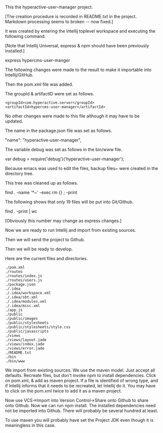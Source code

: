 This the hyperactive-user-manager project.

[The creation procedure is recorded in README.txt in the
project. Markdown processing seems to broken -- now fixed.]

It was created by entering the Intellij toplevel workspace and
executing the following command.

[Note that Intellij Universal, express & npm should have been
previously installed.]

express hypercms-user-manger

The following changes were made to the result to make it importable
into Intellij/GitHub.

Then the pom.xml file was added.

The groupId & artifactID were set as follows.

    <groupId>com.hyperactive.server</groupId>
    <artifactId>hypercms-user-manager</artifactId>

No other changes were made to this file although it may have to be
updated.

The name in the package.json file was set as follows.

  "name": "hyperactive-user-manager",

The variable debug was set as follows in the bin/www file.

var debug = require('debug')('hyperactive-user-manager');

Because emacs was used to edit the files, backup files~ were created
in the directory tree.

This tree was cleaned up as follows.

find . -name '*~' -exec rm {} \; -print

The following shows that only 19 files will be put into Git/Github.

find . -print | wc

[Obviously this number may change as express changes.]

Now we are ready to run Intellij and import from existing sources.

Then we will send the project to Github.

Then we will be ready to develop.

Here are the current files and directories.

```
./pom.xml
./routes
./routes/index.js
./routes/users.js
./package.json
./.idea
./.idea/workspace.xml
./.idea/sbt.xml
./.idea/modules.xml
./.idea/misc.xml
./app.js
./public
./public/images
./public/stylesheets
./public/stylesheets/style.css
./public/javascripts
./views
./views/layout.jade
./views/index.jade
./views/error.jade
./README.txt
./bin
./bin/www
```
We import from existing sources. We use the maven model. Just accept
all defaults. Recreate files, but don't invoke npm to install
dependencies. Click on pom.xml, & add as maven project. If a file is
identified of wrong type, and if Intellij informs that it needs to be
recreated, let Intellij do it. You may have to click on the pom.xml
twice to add it as a maven project.

Now use VCS->Import into Version Control->Share onto Github to share
onto Github. Now we can run npm install. The installed dependencies
need not be imported into Github. There will probably be several
hundred at least.

To use maven you will probably have set the Project JDK even though it
is meaningless in this case.




